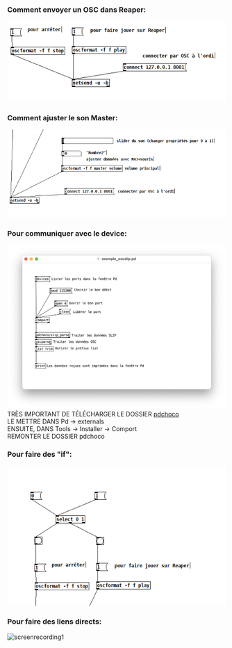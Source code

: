 ### Comment envoyer un OSC dans Reaper:
![screenshot1](https://github.com/Jadoooooou/582-531-COURS4-GR2/blob/main/COMPREHENSION_medias/screenshot1.png)   
### Comment ajuster le son Master:
![screenshot2](https://github.com/Jadoooooou/582-531-COURS4-GR2/blob/main/COMPREHENSION_medias/screenshot2.png)
### Pour communiquer avec le device:   
![screenshot3](https://github.com/Jadoooooou/582-531-COURS4-GR2/blob/main/COMPREHENSION_medias/screenshot3.png)
TRÈS IMPORTANT DE TÉLÉCHARGER LE DOSSIER [pdchoco](https://codeberg.org/thomasofredericks/pdchoco)      
LE METTRE DANS Pd -> externals  
ENSUITE, DANS Tools -> Installer -> Comport   
REMONTER LE DOSSIER pdchoco   
### Pour faire des "if":   
![screenshot4](https://github.com/Jadoooooou/582-531-COURS4-GR2/blob/main/COMPREHENSION_medias/screenshot4.png)   
### Pour faire des liens directs:   
![screenrecording1](https://github.com/Jadoooooou/582-531-COURS4-GR2/blob/main/COMPREHENSION_medias/screenrecording1.gif)   
